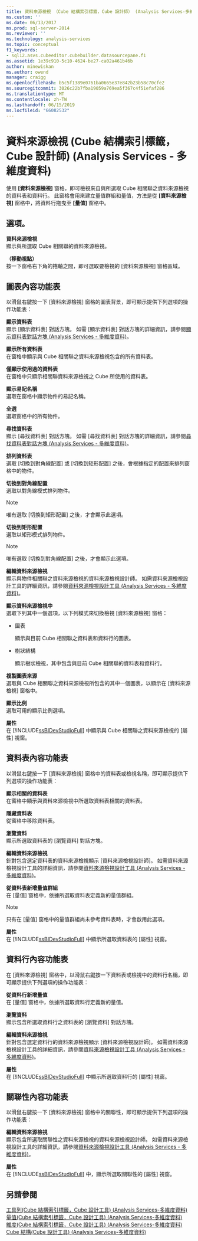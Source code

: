 ```yaml
---
title: 資料來源檢視 （Cube 結構索引標籤，Cube 設計師） (Analysis Services-多維度資料) |Microsoft Docs
ms.custom: ''
ms.date: 06/13/2017
ms.prod: sql-server-2014
ms.reviewer: ''
ms.technology: analysis-services
ms.topic: conceptual
f1_keywords:
- sql12.asvs.cubeeditor.cubebuilder.datasourcepane.f1
ms.assetid: 1e39c910-5c10-4624-be27-ca02a461b46b
author: minewiskan
ms.author: owend
manager: craigg
ms.openlocfilehash: b5c5f1389e0761ba0665e37e842b23b58c70cfe2
ms.sourcegitcommit: 3026c22b7fba19059a769ea5f367c4f51efaf286
ms.translationtype: MT
ms.contentlocale: zh-TW
ms.lasthandoff: 06/15/2019
ms.locfileid: "66082532"
---
```

# <a name="data-source-view-cube-structure-tab-cube-designer-analysis-services---multidimensional-data"></a>資料來源檢視 (Cube 結構索引標籤，Cube 設計師) (Analysis Services - 多維度資料)
  使用 **[資料來源檢視]** 窗格，即可檢視來自與所選取 Cube 相關聯之資料來源檢視的資料表和資料行。 此窗格會用來建立量值群組和量值，方法是從 **[資料來源檢視]** 窗格中，將資料行拖曳至 **[量值]** 窗格中。  
  
## <a name="options"></a>選項。  
 **資料來源檢視**  
 顯示與所選取 Cube 相關聯的資料來源檢視。  
  
 **（移動視點）**  
 按一下窗格右下角的捲軸之間，即可選取要檢視的 [資料來源檢視]  窗格區域。  
  
## <a name="diagram-context-menu"></a>圖表內容功能表  
 以滑鼠右鍵按一下 [資料來源檢視]  窗格的圖表背景，即可顯示提供下列選項的操作功能表：  
  
 **顯示資料表**  
 顯示 [顯示資料表]  對話方塊。 如需 [顯示資料表]  對話方塊的詳細資訊，請參閱[顯示資料表對話方塊 &#40;Analysis Services - 多維度資料&#41;](show-table-dialog-box-analysis-services-multidimensional-data.md)。  
  
 **顯示所有資料表**  
 在窗格中顯示與 Cube 相關聯之資料來源檢視包含的所有資料表。  
  
 **僅顯示使用過的資料表**  
 在窗格中只顯示相關聯資料來源檢視之 Cube 所使用的資料表。  
  
 **顯示易記名稱**  
 選取在窗格中顯示物件的易記名稱。  
  
 **全選**  
 選取窗格中的所有物件。  
  
 **尋找資料表**  
 顯示 [尋找資料表]  對話方塊。 如需 [尋找資料表]  對話方塊的詳細資訊，請參閱[尋找資料表對話方塊 &#40;Analysis Services - 多維度資料&#41;](find-table-dialog-box-analysis-services-multidimensional-data.md)。  
  
 **排列資料表**  
 選取 [切換到對角線配置]  或 [切換到矩形配置]  之後，會根據指定的配置來排列窗格中的物件。  
  
 **切換到對角線配置**  
 選取以對角線模式排列物件。  
  
> [!NOTE]  
>  唯有選取 [切換到矩形配置]  之後，才會顯示此選項。  
  
 **切換到矩形配置**  
 選取以矩形模式排列物件。  
  
> [!NOTE]  
>  唯有選取 [切換到對角線配置]  之後，才會顯示此選項。  
  
 **編輯資料來源檢視**  
 顯示與物件相關聯之資料來源檢視的資料來源檢視設計師。 如需資料來源檢視設計工具的詳細資訊，請參閱[資料來源檢視設計工具 &#40;Analysis Services - 多維度資料&#41;](data-source-view-designer-analysis-services-multidimensional-data.md)。  
  
 **顯示資料來源檢視中**  
 選取下列其中一個選項，以下列模式來切換檢視 [資料來源檢視]  窗格：  
  
-   圖表  
  
     顯示與目前 Cube 相關聯之資料表和資料行的圖表。  
  
-   樹狀結構  
  
     顯示樹狀檢視，其中包含與目前 Cube 相關聯的資料表和資料行。  
  
 **複製圖表來源**  
 選取與 Cube 相關聯之資料來源檢視所包含的其中一個圖表，以顯示在 [資料來源檢視]  窗格中。  
  
 **顯示比例**  
 選取可用的顯示比例選項。  
  
 **屬性**  
 在 [!INCLUDE[ssBIDevStudioFull](../includes/ssbidevstudiofull-md.md)] 中顯示與 Cube 相關聯之資料來源檢視的 [屬性]  視窗。  
  
## <a name="table-context-menu"></a>資料表內容功能表  
 以滑鼠右鍵按一下 [資料來源檢視]  窗格中的資料表或檢視名稱，即可顯示提供下列選項的操作功能表：  
  
 **顯示相關的資料表**  
 在窗格中顯示與資料來源檢視中所選取資料表相關的資料表。  
  
 **隱藏資料表**  
 從窗格中移除資料表。  
  
 **瀏覽資料**  
 顯示所選取資料表的 [瀏覽資料]  對話方塊。  
  
 **編輯資料來源檢視**  
 針對包含選定資料表的資料來源檢視顯示 [資料來源檢視設計師]。 如需資料來源檢視設計工具的詳細資訊，請參閱[資料來源檢視設計工具 &#40;Analysis Services - 多維度資料&#41;](data-source-view-designer-analysis-services-multidimensional-data.md)。  
  
 **從資料表新增量值群組**  
 在 [量值]  窗格中，依據所選取資料表定義新的量值群組。  
  
> [!NOTE]  
>  只有在 [量值]  窗格中的量值群組尚未參考資料表時，才會啟用此選項。  
  
 **屬性**  
 在 [!INCLUDE[ssBIDevStudioFull](../includes/ssbidevstudiofull-md.md)] 中顯示所選取資料表的 [屬性]  視窗。  
  
## <a name="column-context-menu"></a>資料行內容功能表  
 在 [資料來源檢視]  窗格中，以滑鼠右鍵按一下資料表或檢視中的資料行名稱，即可顯示提供下列選項的操作功能表：  
  
 **從資料行新增量值**  
 在 [量值]  窗格中，依據所選取資料行定義新的量值。  
  
 **瀏覽資料**  
 顯示包含所選取資料行之資料表的 [瀏覽資料]  對話方塊。  
  
 **編輯資料來源檢視**  
 針對包含選定資料行的資料來源檢視顯示 [資料來源檢視設計師]。 如需資料來源檢視設計工具的詳細資訊，請參閱[資料來源檢視設計工具 &#40;Analysis Services - 多維度資料&#41;](data-source-view-designer-analysis-services-multidimensional-data.md)。  
  
 **屬性**  
 在 [!INCLUDE[ssBIDevStudioFull](../includes/ssbidevstudiofull-md.md)] 中顯示所選取資料行的 [屬性]  視窗。  
  
## <a name="relationship-context-menu"></a>關聯性內容功能表  
 以滑鼠右鍵按一下 [資料來源檢視]  窗格中的關聯性，即可顯示提供下列選項的操作功能表：  
  
 **編輯資料來源檢視**  
 顯示包含所選取關聯性之資料來源檢視的資料來源檢視設計師。 如需資料來源檢視設計工具的詳細資訊，請參閱[資料來源檢視設計工具 &#40;Analysis Services - 多維度資料&#41;](data-source-view-designer-analysis-services-multidimensional-data.md)。  
  
 **屬性**  
 在 [!INCLUDE[ssBIDevStudioFull](../includes/ssbidevstudiofull-md.md)] 中，顯示所選取關聯性的 [屬性]  視窗。  
  
## <a name="see-also"></a>另請參閱  
 [工具列&#40;Cube 結構索引標籤，Cube 設計工具&#41; &#40;Analysis Services-多維度資料&#41;](toolbar-cube-structure-cube-designer-analysis-services-multidimensional-data.md)   
 [量值&#40;Cube 結構索引標籤，Cube 設計工具&#41; &#40;Analysis Services-多維度資料&#41;](measures-cube-structure-cube-designer-analysis-services-multidimensional-data.md)   
 [維度&#40;Cube 結構索引標籤，Cube 設計工具&#41; &#40;Analysis Services-多維度資料&#41;](dimensions-cube-structure-cube-designer-analysis-services-multidimensional-data.md)   
 [Cube 結構&#40;Cube 設計工具&#41; &#40;Analysis Services-多維度資料&#41;](cube-structure-cube-designer-analysis-services-multidimensional-data.md)  
  
  
